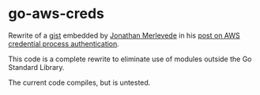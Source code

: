 # go-aws-creds

Rewrite of a [gist](https://gist.github.com/JonMerlevede/932726f3388176f7e5f731be6c5f8710) embedded by [Jonathan Merlevede](https://medium.com/@jonathan.merlevede) in his [post on AWS credential process authentication](https://medium.com/datamindedbe/aws-web-identity-token-authentication-in-legacy-applications-fcae7520020).

This code is a complete rewrite to eliminate use of modules outside the Go Standard Library.

The current code compiles, but is untested.
